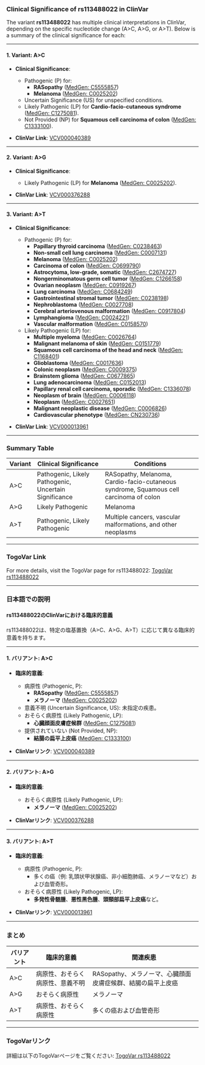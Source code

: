 ### Clinical Significance of rs113488022 in ClinVar

The variant **rs113488022** has multiple clinical interpretations in ClinVar, depending on the specific nucleotide change (A>C, A>G, or A>T). Below is a summary of the clinical significance for each:

---

#### 1. **Variant: A>C**
- **Clinical Significance**: 
  - Pathogenic (P) for:
    - **RASopathy** ([MedGen: C5555857](https://www.ncbi.nlm.nih.gov/medgen/C5555857))
    - **Melanoma** ([MedGen: C0025202](https://www.ncbi.nlm.nih.gov/medgen/C0025202))
  - Uncertain Significance (US) for unspecified conditions.
  - Likely Pathogenic (LP) for **Cardio-facio-cutaneous syndrome** ([MedGen: C1275081](https://www.ncbi.nlm.nih.gov/medgen/C1275081)).
  - Not Provided (NP) for **Squamous cell carcinoma of colon** ([MedGen: C1333100](https://www.ncbi.nlm.nih.gov/medgen/C1333100)).

- **ClinVar Link**: [VCV000040389](https://www.ncbi.nlm.nih.gov/clinvar/variation/40389)

---

#### 2. **Variant: A>G**
- **Clinical Significance**: 
  - Likely Pathogenic (LP) for **Melanoma** ([MedGen: C0025202](https://www.ncbi.nlm.nih.gov/medgen/C0025202)).

- **ClinVar Link**: [VCV000376288](https://www.ncbi.nlm.nih.gov/clinvar/variation/376288)

---

#### 3. **Variant: A>T**
- **Clinical Significance**: 
  - Pathogenic (P) for:
    - **Papillary thyroid carcinoma** ([MedGen: C0238463](https://www.ncbi.nlm.nih.gov/medgen/C0238463))
    - **Non-small cell lung carcinoma** ([MedGen: C0007131](https://www.ncbi.nlm.nih.gov/medgen/C0007131))
    - **Melanoma** ([MedGen: C0025202](https://www.ncbi.nlm.nih.gov/medgen/C0025202))
    - **Carcinoma of colon** ([MedGen: C0699790](https://www.ncbi.nlm.nih.gov/medgen/C0699790))
    - **Astrocytoma, low-grade, somatic** ([MedGen: C2674727](https://www.ncbi.nlm.nih.gov/medgen/C2674727))
    - **Nongerminomatous germ cell tumor** ([MedGen: C1266158](https://www.ncbi.nlm.nih.gov/medgen/C1266158))
    - **Ovarian neoplasm** ([MedGen: C0919267](https://www.ncbi.nlm.nih.gov/medgen/C0919267))
    - **Lung carcinoma** ([MedGen: C0684249](https://www.ncbi.nlm.nih.gov/medgen/C0684249))
    - **Gastrointestinal stromal tumor** ([MedGen: C0238198](https://www.ncbi.nlm.nih.gov/medgen/C0238198))
    - **Nephroblastoma** ([MedGen: C0027708](https://www.ncbi.nlm.nih.gov/medgen/C0027708))
    - **Cerebral arteriovenous malformation** ([MedGen: C0917804](https://www.ncbi.nlm.nih.gov/medgen/C0917804))
    - **Lymphangioma** ([MedGen: C0024221](https://www.ncbi.nlm.nih.gov/medgen/C0024221))
    - **Vascular malformation** ([MedGen: C0158570](https://www.ncbi.nlm.nih.gov/medgen/C0158570))
  - Likely Pathogenic (LP) for:
    - **Multiple myeloma** ([MedGen: C0026764](https://www.ncbi.nlm.nih.gov/medgen/C0026764))
    - **Malignant melanoma of skin** ([MedGen: C0151779](https://www.ncbi.nlm.nih.gov/medgen/C0151779))
    - **Squamous cell carcinoma of the head and neck** ([MedGen: C1168401](https://www.ncbi.nlm.nih.gov/medgen/C1168401))
    - **Glioblastoma** ([MedGen: C0017636](https://www.ncbi.nlm.nih.gov/medgen/C0017636))
    - **Colonic neoplasm** ([MedGen: C0009375](https://www.ncbi.nlm.nih.gov/medgen/C0009375))
    - **Brainstem glioma** ([MedGen: C0677865](https://www.ncbi.nlm.nih.gov/medgen/C0677865))
    - **Lung adenocarcinoma** ([MedGen: C0152013](https://www.ncbi.nlm.nih.gov/medgen/C0152013))
    - **Papillary renal cell carcinoma, sporadic** ([MedGen: C1336078](https://www.ncbi.nlm.nih.gov/medgen/C1336078))
    - **Neoplasm of brain** ([MedGen: C0006118](https://www.ncbi.nlm.nih.gov/medgen/C0006118))
    - **Neoplasm** ([MedGen: C0027651](https://www.ncbi.nlm.nih.gov/medgen/C0027651))
    - **Malignant neoplastic disease** ([MedGen: C0006826](https://www.ncbi.nlm.nih.gov/medgen/C0006826))
    - **Cardiovascular phenotype** ([MedGen: CN230736](https://www.ncbi.nlm.nih.gov/medgen/CN230736))

- **ClinVar Link**: [VCV000013961](https://www.ncbi.nlm.nih.gov/clinvar/variation/13961)

---

### Summary Table
| Variant | Clinical Significance | Conditions |
|---------|-----------------------|------------|
| A>C     | Pathogenic, Likely Pathogenic, Uncertain Significance | RASopathy, Melanoma, Cardio-facio-cutaneous syndrome, Squamous cell carcinoma of colon |
| A>G     | Likely Pathogenic | Melanoma |
| A>T     | Pathogenic, Likely Pathogenic | Multiple cancers, vascular malformations, and other neoplasms |

---

### TogoVar Link
For more details, visit the TogoVar page for rs113488022: [TogoVar rs113488022](https://togovar.org/variant/rs113488022)

---

### 日本語での説明

#### rs113488022のClinVarにおける臨床的意義
rs113488022は、特定の塩基置換（A>C、A>G、A>T）に応じて異なる臨床的意義を持ちます。

---

#### 1. **バリアント: A>C**
- **臨床的意義**:
  - 病原性 (Pathogenic, P):
    - **RASopathy** ([MedGen: C5555857](https://www.ncbi.nlm.nih.gov/medgen/C5555857))
    - **メラノーマ** ([MedGen: C0025202](https://www.ncbi.nlm.nih.gov/medgen/C0025202))
  - 意義不明 (Uncertain Significance, US): 未指定の疾患。
  - おそらく病原性 (Likely Pathogenic, LP):
    - **心臓顔面皮膚症候群** ([MedGen: C1275081](https://www.ncbi.nlm.nih.gov/medgen/C1275081))
  - 提供されていない (Not Provided, NP):
    - **結腸の扁平上皮癌** ([MedGen: C1333100](https://www.ncbi.nlm.nih.gov/medgen/C1333100))

- **ClinVarリンク**: [VCV000040389](https://www.ncbi.nlm.nih.gov/clinvar/variation/40389)

---

#### 2. **バリアント: A>G**
- **臨床的意義**:
  - おそらく病原性 (Likely Pathogenic, LP):
    - **メラノーマ** ([MedGen: C0025202](https://www.ncbi.nlm.nih.gov/medgen/C0025202))

- **ClinVarリンク**: [VCV000376288](https://www.ncbi.nlm.nih.gov/clinvar/variation/376288)

---

#### 3. **バリアント: A>T**
- **臨床的意義**:
  - 病原性 (Pathogenic, P):
    - 多くの癌（例: 乳頭状甲状腺癌、非小細胞肺癌、メラノーマなど）および血管奇形。
  - おそらく病原性 (Likely Pathogenic, LP):
    - **多発性骨髄腫**、**悪性黒色腫**、**頭頸部扁平上皮癌**など。

- **ClinVarリンク**: [VCV000013961](https://www.ncbi.nlm.nih.gov/clinvar/variation/13961)

---

### まとめ
| バリアント | 臨床的意義 | 関連疾患 |
|------------|------------|----------|
| A>C        | 病原性、おそらく病原性、意義不明 | RASopathy、メラノーマ、心臓顔面皮膚症候群、結腸の扁平上皮癌 |
| A>G        | おそらく病原性 | メラノーマ |
| A>T        | 病原性、おそらく病原性 | 多くの癌および血管奇形 |

---

### TogoVarリンク
詳細は以下のTogoVarページをご覧ください: [TogoVar rs113488022](https://togovar.org/variant/rs113488022)
